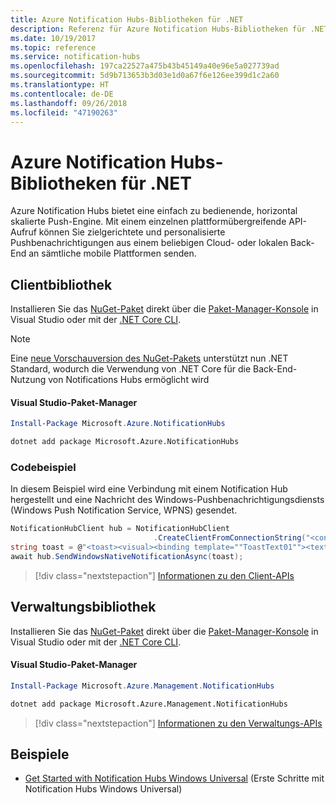 ```yaml
---
title: Azure Notification Hubs-Bibliotheken für .NET
description: Referenz für Azure Notification Hubs-Bibliotheken für .NET
ms.date: 10/19/2017
ms.topic: reference
ms.service: notification-hubs
ms.openlocfilehash: 197ca22527a475b43b45149a40e96e5a027739ad
ms.sourcegitcommit: 5d9b713653b3d03e1d0a67f6e126ee399d1c2a60
ms.translationtype: HT
ms.contentlocale: de-DE
ms.lasthandoff: 09/26/2018
ms.locfileid: "47190263"
---
```

# <a name="azure-notification-hubs-libraries-for-net"></a>Azure Notification Hubs-Bibliotheken für .NET

Azure Notification Hubs bietet eine einfach zu bedienende, horizontal skalierte Push-Engine. Mit einem einzelnen plattformübergreifende API-Aufruf können Sie zielgerichtete und personalisierte Pushbenachrichtigungen aus einem beliebigen Cloud- oder lokalen Back-End an sämtliche mobile Plattformen senden.

## <a name="client-library"></a>Clientbibliothek

Installieren Sie das [NuGet-Paket](https://www.nuget.org/packages/Microsoft.Azure.NotificationHubs) direkt über die [Paket-Manager-Konsole][PackageManager] in Visual Studio oder mit der [.NET Core CLI][DotNetCLI].

> [!NOTE]
> Eine [neue Vorschauversion des NuGet-Pakets](https://www.nuget.org/packages/Microsoft.Azure.NotificationHubs/2.0.0-preview1) unterstützt nun .NET Standard, wodurch die Verwendung von .NET Core für die Back-End-Nutzung von Notifications Hubs ermöglicht wird

#### <a name="visual-studio-package-manager"></a>Visual Studio-Paket-Manager

```powershell
Install-Package Microsoft.Azure.NotificationHubs
```

```bash
dotnet add package Microsoft.Azure.NotificationHubs
```

### <a name="code-example"></a>Codebeispiel

In diesem Beispiel wird eine Verbindung mit einem Notification Hub hergestellt und eine Nachricht des Windows-Pushbenachrichtigungsdiensts (Windows Push Notification Service, WPNS) gesendet.

```csharp
NotificationHubClient hub = NotificationHubClient
                                .CreateClientFromConnectionString("<connection string with full access>", "<hub name>");
string toast = @"<toast><visual><binding template=""ToastText01""><text id=""1"">Hello from a .NET App!</text></binding></visual></toast>";
await hub.SendWindowsNativeNotificationAsync(toast);
```

> [!div class="nextstepaction"]
> [Informationen zu den Client-APIs](/dotnet/api/overview/azure/notificationhubs/client)


## <a name="management-library"></a>Verwaltungsbibliothek

Installieren Sie das [NuGet-Paket](https://www.nuget.org/packages/Microsoft.Azure.Management.NotificationHubs) direkt über die [Paket-Manager-Konsole][PackageManager] in Visual Studio oder mit der [.NET Core CLI][DotNetCLI].

#### <a name="visual-studio-package-manager"></a>Visual Studio-Paket-Manager

```powershell
Install-Package Microsoft.Azure.Management.NotificationHubs
```

```bash
dotnet add package Microsoft.Azure.Management.NotificationHubs
```

> [!div class="nextstepaction"]
> [Informationen zu den Verwaltungs-APIs](/dotnet/api/overview/azure/notificationhubs/management)

## <a name="samples"></a>Beispiele

- [Get Started with Notification Hubs Windows Universal](https://github.com/Azure/azure-notificationhubs-samples/tree/master/dotnet/GetStartedWindowsUniversal) (Erste Schritte mit Notification Hubs Windows Universal)

[PackageManager]: https://docs.microsoft.com/nuget/tools/package-manager-console
[DotNetCLI]: https://docs.microsoft.com/dotnet/core/tools/dotnet-add-package
